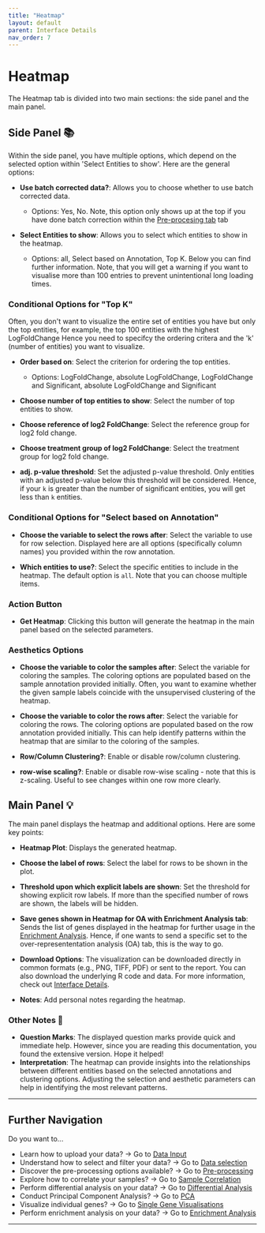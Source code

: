 ```yaml
---
title: "Heatmap"
layout: default
parent: Interface Details
nav_order: 7
---
```


# Heatmap

The Heatmap tab is divided into two main sections: the side panel and the main panel.

## Side Panel 📚

Within the side panel, you have multiple options, which depend on the selected option within
'Select Entities to show'. Here are the general options:

- **Use batch corrected data?**: Allows you to choose whether to use batch corrected data.
  - Options: Yes, No. Note, this option only shows up at the top if you have done batch correction
  within the [Pre-procesing tab](03-pre-processing.md) tab

- **Select Entities to show**: Allows you to select which entities to show in the heatmap.
  - Options: all, Select based on Annotation, Top K. Below you can find further information. Note, that you will get a warning if you want to visualise more than 100 entries to prevent unintentional long loading times.
  

### Conditional Options for "Top K"

Often, you don't want to visualize the entire set of entities you have but only the top entities, for example, the top 100 entities with the highest LogFoldChange
Hence you need to specifcy the ordering critera and the 'k' (number of entities) you want to visualize. 

- **Order based on**: Select the criterion for ordering the top entities.
  - Options: LogFoldChange, absolute LogFoldChange, LogFoldChange and Significant, absolute LogFoldChange and Significant

- **Choose number of top entities to show**: Select the number of top entities to show.

- **Choose reference of log2 FoldChange**: Select the reference group for log2 fold change.

- **Choose treatment group of log2 FoldChange**: Select the treatment group for log2 fold change.

- **adj. p-value threshold**: Set the adjusted p-value threshold. Only entities with an adjusted p-value below this threshold will be considered. Hence, if your `k` is greater than the number of significant entities, you will get less than `k` entities.

### Conditional Options for "Select based on Annotation"

- **Choose the variable to select the rows after**: Select the variable to use for row selection. Displayed here are all options (specifically column names) you provided within the row annotation.

- **Which entities to use?**: Select the specific entities to include in the heatmap. The default option is `all`. Note that you can choose multiple items.

### Action Button

- **Get Heatmap**: Clicking this button will generate the heatmap in the main panel based on the selected parameters.

### Aesthetics Options

- **Choose the variable to color the samples after**: Select the variable for coloring the samples. The coloring options are populated based on the sample annotation provided initially. Often, you want to examine whether the given sample labels coincide with the unsupervised clustering of the heatmap.

- **Choose the variable to color the rows after**: Select the variable for coloring the rows. The coloring options are populated based on the row annotation provided initially. This can help identify patterns within the heatmap that are similar to the coloring of the samples.

- **Row/Column Clustering?**: Enable or disable row/column clustering.

- **row-wise scaling?**: Enable or disable row-wise scaling - note that this is z-scaling. Useful to see changes 
  within one row more clearly.

## Main Panel 💡

The main panel displays the heatmap and additional options. Here are some key points:

- **Heatmap Plot**: Displays the generated heatmap.

- **Choose the label of rows**: Select the label for rows to be shown in the plot.

- **Threshold upon which explicit labels are shown**: Set the threshold for showing 
  explicit row labels. If more than the specified number of rows are shown, the labels 
  will be hidden.

- **Save genes shown in Heatmap for OA with Enrichment Analysis tab**: Sends the list of genes displayed in the 
  heatmap for further usage in the [Enrichment Analysis](09-enrichment-analysis.md). Hence, if one wants to send a specific set to the over-represententation analysis (OA) tab, this is the way to go.

- **Download Options**: The visualization can be downloaded directly in common formats (e.g., PNG, TIFF, PDF) or sent to the report. You can also download the underlying R code and data. For more information, check out [Interface Details](../interface-details.md).

- **Notes**: Add personal notes regarding the heatmap.

### Other Notes 📌

- **Question Marks**: The displayed question marks provide quick and immediate help. However, since you are reading this documentation, you found the extensive version. Hope it helped!
- **Interpretation**: The heatmap can provide insights into the relationships between different entities based on the selected annotations and clustering options. Adjusting the selection and aesthetic parameters can help in identifying the most relevant patterns.

---

## Further Navigation

Do you want to...

- Learn how to upload your data? → Go to [Data Input](01-required-data-input.md)
- Understand how to select and filter your data? → Go to [Data selection](02-selection.md)
- Discover the pre-processing options available? → Go to [Pre-processing](03-pre-processing.md)
- Explore how to correlate your samples? → Go to [Sample Correlation](04-sample-correlation.md)
- Perform differential analysis on your data? → Go to [Differential Analysis](05-significance-analysis.md)
- Conduct Principal Component Analysis? → Go to [PCA](06-pca.md)
- Visualize individual genes? → Go to [Single Gene Visualisations](08-single-gene-visualisations.md)
- Perform enrichment analysis on your data? → Go to [Enrichment Analysis](09-enrichment-analysis.md)

---
